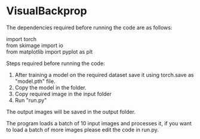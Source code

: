 # VisualBackprop

The dependencies required before running the code are as follows:

import torch \
from skimage import io  \
from matplotlib import pyplot as plt 

Steps required before running the code: 

1.  After training a model on the required dataset save it using torch.save as "model.pth" file. 
2.  Copy the model in the folder. 
3.  Copy required image in the input folder 
4.  Run "run.py" 

The output images will be saved in the output folder. 

The program loads a batch of 10 input images and processes it, if you want to load a batch of more images please edit the code in run.py.

